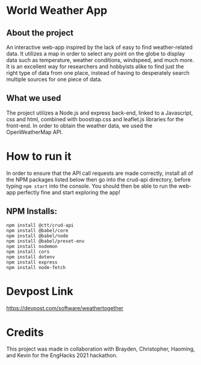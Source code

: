 # World Weather App
## About the project
An interactive web-app inspired by the lack of easy to find weather-related data. It utilizes a map in order to select any point on the globe to display data such as temperature, weather conditions, windspeed, and much more. It is an excellent way for researchers and hobbyists alike to find just the right type of data from one place, instead of having to desperately search multiple sources for one piece of data.
## What we used
The project utilizes a Node.js and express back-end, linked to a Javascript, css and html, combined with boostrap.css and leaflet.js libraries for the front-end. In order to obtain the weather data, we used the OpenWeatherMap API.

# How to run it
In order to ensure that the API call requests are made correctly, install all of the NPM packages listed below then go into the crud-api directory, before typing `npm start` into the console. You should then be able to run the web-app perfectly fine and start exploring the app!

## NPM Installs:
```
npm install @ctt/crud-api
npm install @babel/core
npm install @babel/node
npm install @babel/preset-env
npm install nodemon
npm install cors
npm install dotenv
npm install express
npm install node-fetch
```

# Devpost Link
https://devpost.com/software/weathertogether

# Credits
This project was made in collaboration with Brayden, Christopher, Haoming, and Kevin for the EngHacks 2021 hackathon.